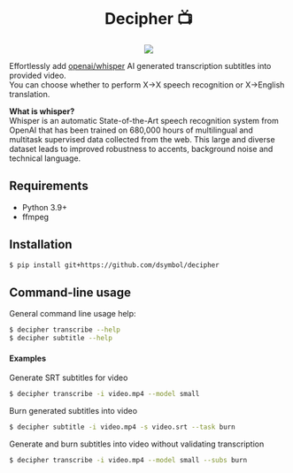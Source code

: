 <div align="center">
<h1>Decipher 📺️</h1>
<img src="https://user-images.githubusercontent.com/88138099/195132806-0ac06b96-8989-47d0-ba99-39cb808938d2.png"/>
</div>

Effortlessly add [openai/whisper](https://github.com/openai/whisper) AI generated transcription subtitles into provided
video.  
You can choose whether to perform X->X speech recognition or X->English translation.

**What is whisper?**  
Whisper is an automatic State-of-the-Art speech recognition system from OpenAI that has been trained on 680,000 hours
of multilingual and multitask supervised data collected from the web. This large and diverse dataset leads to improved
robustness to accents, background noise and technical language.

## Requirements

- Python 3.9+
- ffmpeg

## Installation

```bash
$ pip install git+https://github.com/dsymbol/decipher
```

## Command-line usage

General command line usage help:

```bash
$ decipher transcribe --help
$ decipher subtitle --help
```

#### Examples

Generate SRT subtitles for video

```bash
$ decipher transcribe -i video.mp4 --model small
```

Burn generated subtitles into video

```bash
$ decipher subtitle -i video.mp4 -s video.srt --task burn
```

Generate and burn subtitles into video without validating transcription
```bash
$ decipher transcribe -i video.mp4 --model small --subs burn
```